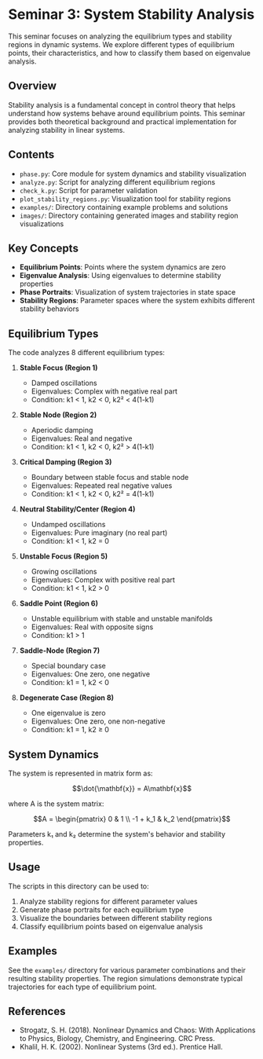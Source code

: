 # Seminar 3: System Stability Analysis

This seminar focuses on analyzing the equilibrium types and stability regions in dynamic systems. We explore different types of equilibrium points, their characteristics, and how to classify them based on eigenvalue analysis.

## Overview

Stability analysis is a fundamental concept in control theory that helps understand how systems behave around equilibrium points. This seminar provides both theoretical background and practical implementation for analyzing stability in linear systems.

## Contents

- `phase.py`: Core module for system dynamics and stability visualization
- `analyze.py`: Script for analyzing different equilibrium regions
- `check_k.py`: Script for parameter validation
- `plot_stability_regions.py`: Visualization tool for stability regions
- `examples/`: Directory containing example problems and solutions
- `images/`: Directory containing generated images and stability region visualizations

## Key Concepts

- **Equilibrium Points**: Points where the system dynamics are zero
- **Eigenvalue Analysis**: Using eigenvalues to determine stability properties
- **Phase Portraits**: Visualization of system trajectories in state space
- **Stability Regions**: Parameter spaces where the system exhibits different stability behaviors

## Equilibrium Types

The code analyzes 8 different equilibrium types:

1. **Stable Focus (Region 1)**
   - Damped oscillations
   - Eigenvalues: Complex with negative real part
   - Condition: k1 < 1, k2 < 0, k2² < 4(1-k1)

2. **Stable Node (Region 2)**
   - Aperiodic damping
   - Eigenvalues: Real and negative
   - Condition: k1 < 1, k2 < 0, k2² > 4(1-k1)

3. **Critical Damping (Region 3)**
   - Boundary between stable focus and stable node
   - Eigenvalues: Repeated real negative values
   - Condition: k1 < 1, k2 < 0, k2² = 4(1-k1)

4. **Neutral Stability/Center (Region 4)**
   - Undamped oscillations
   - Eigenvalues: Pure imaginary (no real part)
   - Condition: k1 < 1, k2 = 0

5. **Unstable Focus (Region 5)**
   - Growing oscillations
   - Eigenvalues: Complex with positive real part
   - Condition: k1 < 1, k2 > 0

6. **Saddle Point (Region 6)**
   - Unstable equilibrium with stable and unstable manifolds
   - Eigenvalues: Real with opposite signs
   - Condition: k1 > 1

7. **Saddle-Node (Region 7)**
   - Special boundary case
   - Eigenvalues: One zero, one negative
   - Condition: k1 = 1, k2 < 0

8. **Degenerate Case (Region 8)**
   - One eigenvalue is zero
   - Eigenvalues: One zero, one non-negative
   - Condition: k1 = 1, k2 ≥ 0

## System Dynamics

The system is represented in matrix form as:

$$\dot{\mathbf{x}} = A\mathbf{x}$$

where A is the system matrix:

$$A = \begin{pmatrix} 0 & 1 \\ -1 + k_1 & k_2 \end{pmatrix}$$

Parameters k₁ and k₂ determine the system's behavior and stability properties.

## Usage

The scripts in this directory can be used to:

1. Analyze stability regions for different parameter values
2. Generate phase portraits for each equilibrium type
3. Visualize the boundaries between different stability regions
4. Classify equilibrium points based on eigenvalue analysis

## Examples

See the `examples/` directory for various parameter combinations and their resulting stability properties. The region simulations demonstrate typical trajectories for each type of equilibrium point.

## References

- Strogatz, S. H. (2018). Nonlinear Dynamics and Chaos: With Applications to Physics, Biology, Chemistry, and Engineering. CRC Press.
- Khalil, H. K. (2002). Nonlinear Systems (3rd ed.). Prentice Hall. 